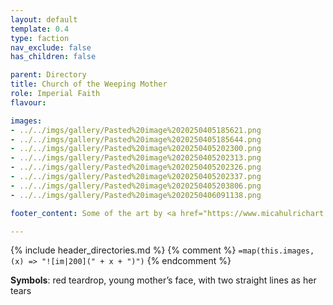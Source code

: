 ```yaml
---
layout: default
template: 0.4
type: faction
nav_exclude: false
has_children: false

parent: Directory
title: Church of the Weeping Mother
role: Imperial Faith
flavour: 

images:
- ../../imgs/gallery/Pasted%20image%2020250405185621.png 
- ../../imgs/gallery/Pasted%20image%2020250405185644.png
- ../../imgs/gallery/Pasted%20image%2020250405202300.png
- ../../imgs/gallery/Pasted%20image%2020250405202313.png
- ../../imgs/gallery/Pasted%20image%2020250405202326.png
- ../../imgs/gallery/Pasted%20image%2020250405202337.png
- ../../imgs/gallery/Pasted%20image%2020250405203806.png
- ../../imgs/gallery/Pasted%20image%2020250406091138.png

footer_content: Some of the art by <a href="https://www.micahulrichart.com/">Micah Ulrich</a>.

---
```


{% include header_directories.md %}
{% comment %}
`=map(this.images, (x) => "![im|200](" + x + ")")`
{% endcomment %}

**Symbols**: red teardrop, young mother’s face, with two straight lines as her tears
